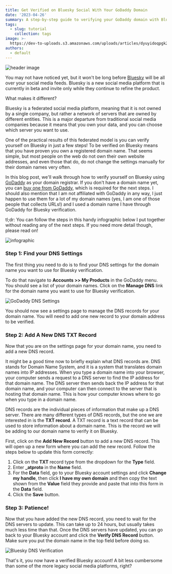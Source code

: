 ```yaml
---
title: Get Verified on Bluesky Social With Your GoDaddy Domain
date: '2023-04-26'
summary: A step-by-step guide to verifying your GoDaddy domain with Bluesky Social
tags:
  - slug: tutorial
    collection: tags
image: >-
  https://dev-to-uploads.s3.amazonaws.com/uploads/articles/dyuyidoqpgk23bb3zomx.png
authors:
  - default
---
```

  
  ![header image](https://dev-to-uploads.s3.amazonaws.com/uploads/articles/dyuyidoqpgk23bb3zomx.png)

You may not have noticed yet, but it won't be long before [Bluesky](https://bsky.app/) will be all over your social media feeds. Bluesky is a new social media platform that is currently in beta and invite only while they continue to refine the product. 

What makes it different? 

Bluesky is a federated social media platform, meaning that it is not owned by a single company, but rather a network of servers that are owned by different entities. This is a major departure from traditional social media companies because it means that you own your data, and you can choose which server you want to use.

One of the practical results of this federated model is you can verify yourself on Bluesky in just a few steps! To be verified on Bluesky means that you have proven you own a registered domain name. That seems simple, but most people on the web do not own their own website addresses, and even those that do, do not change the settings manually for their domain names very often. 

In this blog post, we'll walk through how to verify yourself on Bluesky using [GoDaddy](https://www.godaddy.com/) as your domain registrar. If you don't have a domain name yet, you can [buy one from GoDaddy](https://www.godaddy.com/domains/domain-name-search), which is required for the next steps. I should also mention that I am not affiliated with GoDaddy in any way, I just happen to use them for a lot of my domain names (yes, I am one of those people that collects URLs!) and I used a domain name I have through GoDaddy for Bluesky verification.

tl;dr: You can follow the steps in this handy infographic below I put together without reading any of the next steps. If you need more detail though, please read on!

![infographic](/static/images/posts/bluesky_godaddy/bluesky_godaddy.png)

### Step 1: Find your DNS Settings

The first thing you need to do is to find your DNS settings for the domain name you want to use for Bluesky verification.

To do that navigate to **Accounts >> My Products** in the GoDaddy menu. You should see a list of your domain names. Click on the **Manage DNS** link for the domain name you want to use for Bluesky verification.

![GoDaddy DNS Settings](/static/images/posts/bluesky_godaddy/manage_dns.png)

You should now see a settings page to manage the DNS records for your domain name. You will need to add one new record to your domain address to be verified.

### Step 2: Add A New DNS TXT Record

Now that you are on the settings page for your domain name, you need to add a new DNS record.

It might be a good time now to briefly explain what DNS records are. DNS stands for Domain Name System, and it is a system that translates domain names into IP addresses. When you type a domain name into your browser, your computer sends a request to a DNS server to find the IP address for that domain name. The DNS server then sends back the IP address for that domain name, and your computer can then connect to the server that is hosting that domain name. This is how your computer knows where to go when you type in a domain name.

DNS records are the individual pieces of information that make up a DNS server. There are many different types of DNS records, but the one we are interested in is the **TXT record**. A TXT record is a text record that can be used to store information about a domain name. This is the record we will be adding to our domain name to verify it on Bluesky.

First, click on the **Add New Record** button to add a new DNS record. This will open up a new form where you can add the new record. Follow the steps below to update this form correctly:

1. Click on the **TXT** record type from the dropdown for the **Type** field.
2. Enter **_atproto** in the **Name** field.
3. For the **Data** field, go to your Bluesky account settings and click **Change my handle**, then click **I have my own domain** and then copy the text shown from the **Value** field they provide and paste that into this form in the **Data** field.
4. Click the **Save** button.

### Step 3: Patience!

Now that you have added the new DNS record, you need to wait for the DNS servers to update. This can take up to 24 hours, but usually takes much less time than that. Once the DNS servers have updated, you can go back to your Bluesky account and click the **Verify DNS Record** button. Make sure you put the domain name in the top field before doing so. 

![Bluesky DNS Verification](/static/images/posts/bluesky_godaddy/bluesky_verify_menu.png)

That's it, you now have a verified Bluesky account! A bit less cumbersome than some of the more legacy social media platforms, right?
